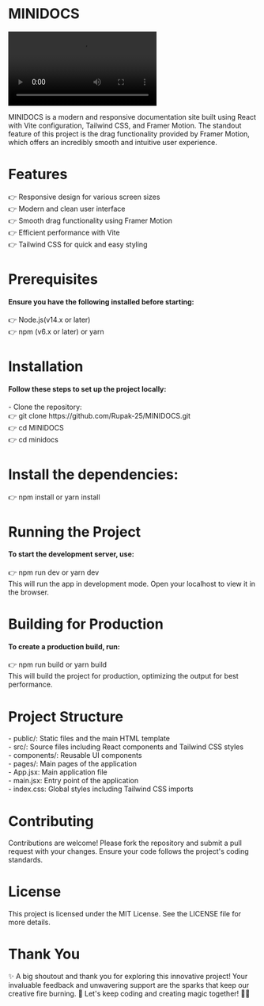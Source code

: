 # MINIDOCS

<video src="https://github.com/user-attachments/assets/0aafc71d-ef36-442a-8956-2b8e097cdf88"></video>

MINIDOCS is a modern and responsive documentation site built using React with Vite configuration, Tailwind CSS, and Framer Motion. The standout feature of this project is the drag functionality provided by Framer Motion, which offers an incredibly smooth and intuitive user experience.<br/>

<h1>Features</h1>
👉 Responsive design for various screen sizes<br/>
👉 Modern and clean user interface<br/>
👉 Smooth drag functionality using Framer Motion<br/>
👉 Efficient performance with Vite<br/>
👉 Tailwind CSS for quick and easy styling<br/>

<h1>Prerequisites</h1>
<h4>Ensure you have the following installed before starting:</h4>
👉 Node.js(v14.x or later)<br/>
👉 npm (v6.x or later) or yarn<br/>

<h1>Installation</h1>
<h4>Follow these steps to set up the project locally:</h4>
- Clone the repository:<br/>
👉 git clone https://github.com/Rupak-25/MINIDOCS.git<br/>
👉 cd MINIDOCS<br/>
👉 cd minidocs<br/>


<h1>Install the dependencies:</h1>
👉 npm install or yarn install<br/>


<h1>Running the Project</h1>
<h4>To start the development server, use:</h4>
👉 npm run dev or yarn dev<br/>
This will run the app in development mode. Open your localhost to view it in the browser.<br/>

<h1>Building for Production</h1>
<h4>To create a production build, run:</h4>
👉 npm run build or yarn build<br/>
This will build the project for production, optimizing the output for best performance.<br/>

<h1>Project Structure</h1>
- public/: Static files and the main HTML template<br/>
- src/: Source files including React components and Tailwind CSS styles<br/>
- components/: Reusable UI components<br/>
- pages/: Main pages of the application<br/>
- App.jsx: Main application file<br/>
- main.jsx: Entry point of the application<br/>
- index.css: Global styles including Tailwind CSS imports<br/>

<h1>Contributing</h1>
Contributions are welcome! Please fork the repository and submit a pull request with your changes. Ensure your code follows the project's coding standards.<br/>

<h1>License</h1>
This project is licensed under the MIT License. See the LICENSE file for more details.<br/>

<h1>Thank You</h1>
✨ A big shoutout and thank you for exploring this innovative project! Your invaluable feedback and unwavering support are the sparks that keep our creative fire burning. 🌟 Let's keep coding and creating magic together! 🚀😊<br/>

